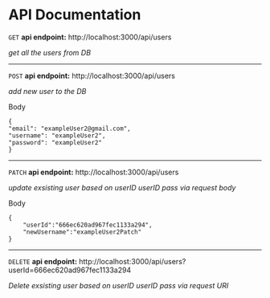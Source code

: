 # API Documentation

`GET`
**api endpoint:** http://localhost:3000/api/users

_get all the users from DB_

---

`POST`
**api endpoint:** http://localhost:3000/api/users

_add new user to the DB_

Body

```
{
"email": "exampleUser2@gmail.com",
"username": "exampleUser2",
"password": "exampleUser2"
}
```

---

`PATCH`
**api endpoint:** http://localhost:3000/api/users

_update exsisting user based on userID_
_userID pass via request body_

Body

```
{
    "userId":"666ec620ad967fec1133a294",
    "newUsername":"exampleUser2Patch"
}
```

---

`DELETE`
**api endpoint:** http://localhost:3000/api/users?userId=666ec620ad967fec1133a294

_Delete exsisting user based on userID_
_userID pass via request URI_
